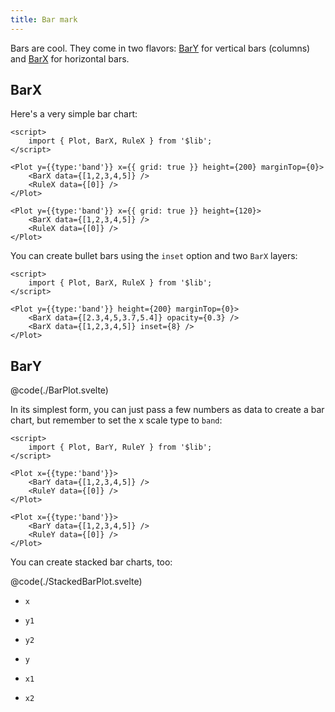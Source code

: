 ```yaml
---
title: Bar mark
---
```


<script>
    import BarPlot from './BarPlot.svelte';
    import StackedBarPlot from './StackedBarPlot.svelte';
</script>

Bars are cool. They come in two flavors: [BarY](#BarY) for vertical bars (columns) and [BarX](#BarX) for horizontal bars.

## BarX

Here's a very simple bar chart:

```svelte live
<script>
    import { Plot, BarX, RuleX } from '$lib';
</script>

<Plot y={{type:'band'}} x={{ grid: true }} height={200} marginTop={0}>
    <BarX data={[1,2,3,4,5]} />
    <RuleX data={[0]} />
</Plot>
```

```svelte
<Plot y={{type:'band'}} x={{ grid: true }} height={120}>
    <BarX data={[1,2,3,4,5]} />
    <RuleX data={[0]} />
</Plot>
```

You can create bullet bars using the `inset` option and two `BarX` layers:

```svelte live
<script>
    import { Plot, BarX, RuleX } from '$lib';
</script>

<Plot y={{type:'band'}} height={200} marginTop={0}>
    <BarX data={[2.3,4,5,3.7,5.4]} opacity={0.3} />
    <BarX data={[1,2,3,4,5]} inset={8} />
</Plot>
```

## BarY

<BarPlot />

@code(./BarPlot.svelte)

In its simplest form, you can just pass a few numbers as data to create a bar chart, but remember to set the x scale type to `band`: 

```svelte live
<script>
    import { Plot, BarY, RuleY } from '$lib';
</script>

<Plot x={{type:'band'}}>
    <BarY data={[1,2,3,4,5]} />
    <RuleY data={[0]} />
</Plot>
```

```svelte
<Plot x={{type:'band'}}>
    <BarY data={[1,2,3,4,5]} />
    <RuleY data={[0]} />
</Plot>
```


You can create stacked bar charts, too:

<StackedBarPlot />

@code(./StackedBarPlot.svelte)

-   `x`
-   `y1`
-   `y2`



-   `y`
-   `x1`
-   `x2`
